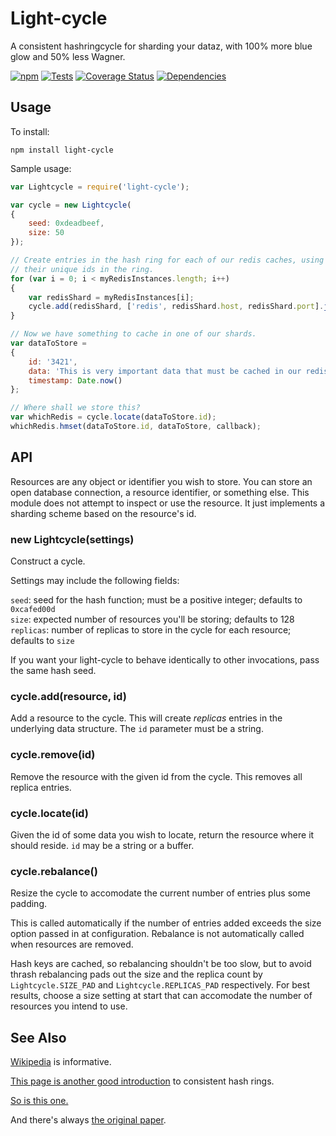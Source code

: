 Light-cycle
============

A consistent hashringcycle for sharding your dataz, with 100% more blue glow and 50% less Wagner.

[![npm](http://img.shields.io/npm/v/light-cycle.svg?style=flat)](https://www.npmjs.org/package/light-cycle) [![Tests](http://img.shields.io/travis/ceejbot/light-cycle.svg?style=flat)](http://travis-ci.org/ceejbot/light-cycle) [![Coverage Status](https://img.shields.io/coveralls/ceejbot/light-cycle.svg?style=flat)](https://coveralls.io/github/ceejbot/light-cycle?branch=master)    [![Dependencies](https://david-dm.org/ceejbot/light-cycle.svg)](https://david-dm.org/ceejbot/light-cycle)

## Usage

To install:

`npm install light-cycle`

Sample usage:

```javascript
var Lightcycle = require('light-cycle');

var cycle = new Lightcycle(
{
    seed: 0xdeadbeef,
    size: 50
});

// Create entries in the hash ring for each of our redis caches, using redis:host:port as
// their unique ids in the ring.
for (var i = 0; i < myRedisInstances.length; i++)
{
    var redisShard = myRedisInstances[i];
    cycle.add(redisShard, ['redis', redisShard.host, redisShard.port].join(':'));
}

// Now we have something to cache in one of our shards.
var dataToStore =
{
    id: '3421',
    data: 'This is very important data that must be cached in our redises.',
    timestamp: Date.now()
};

// Where shall we store this?
var whichRedis = cycle.locate(dataToStore.id);
whichRedis.hmset(dataToStore.id, dataToStore, callback);
```

## API

Resources are any object or identifier you wish to store. You can store an open database connection, a resource identifier, or something else. This module does not attempt to inspect or use the resource. It just implements a sharding scheme based on the resource's id.

### new Lightcycle(settings)

Construct a cycle.

Settings may include the following fields:

`seed`: seed for the hash function; must be a positive integer; defaults to `0xcafed00d`  
`size`: expected number of resources you'll be storing; defaults to 128  
`replicas`: number of replicas to store in the cycle for each resource; defaults to `size`

If you want your light-cycle to behave identically to other invocations, pass the same hash seed.

### cycle.add(resource, id)

Add a resource to the cycle. This will create *replicas* entries in the underlying data structure. The `id` parameter must be a string.

### cycle.remove(id)

Remove the resource with the given id from the cycle. This removes all replica entries.

### cycle.locate(id)

Given the id of some data you wish to locate, return the resource where it should reside. `id` may be a string or a buffer.

### cycle.rebalance()

Resize the cycle to accomodate the current number of entries plus some padding.

This is called automatically if the number of entries added exceeds the size option passed in at configuration. Rebalance is not automatically called when resources are removed.

Hash keys are cached, so rebalancing shouldn't be too slow, but to avoid thrash rebalancing pads out the size and the replica count by `Lightcycle.SIZE_PAD` and `Lightcycle.REPLICAS_PAD` respectively. For best results, choose a size setting at start that can accomodate the number of resources you intend to use.

## See Also

[Wikipedia](http://en.wikipedia.org/wiki/Consistent_hashing) is informative.

[This page is another good introduction](http://www.martinbroadhurst.com/Consistent-Hash-Ring.html) to consistent hash rings.

[So is this one.](http://www.tom-e-white.com/2007/11/consistent-hashing.html)

And there's always [the original paper](http://citeseerx.ist.psu.edu/viewdoc/summary?doi=10.1.1.147.1879).

